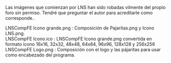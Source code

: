 Las imágenes que comienzan por LNS han sido robadas vilmente del propio foro sin permiso. Tendré que preguntar el autor para acreditarle como corresponde..
 
LNSCompFE Icono grande.png
 : Composición de Pajaritas.png y Icono LNS.png.  
LNSCompFE Icono.ico
 : LNSCompFE Icono grande.png convertida en formato icono 16x16, 32x32, 48x48, 64x64, 96x96, 128x128 y 256x256
LNSCompFE Logo.png
 : Composición con el logo y las pájaritas para usar como encabezado del programa.